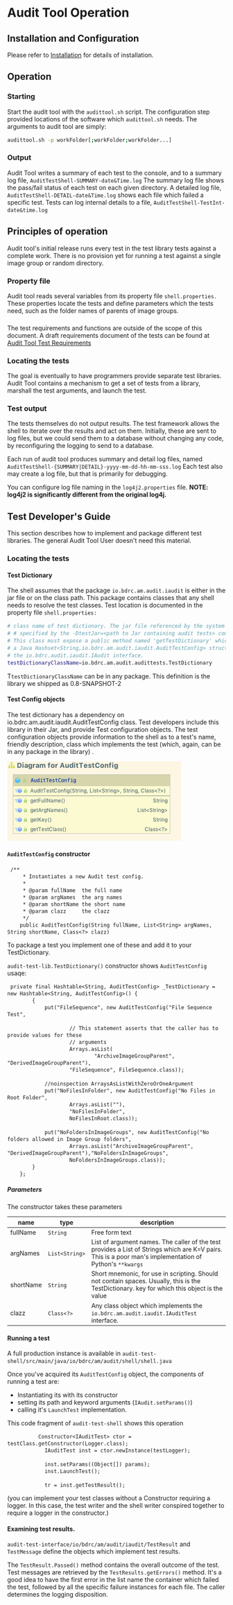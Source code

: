 # Audit Tool Operation
## Installation and Configuration
Please refer to [Installation](Install.md) for details of installation.
## Operation
### Starting
Start the audit tool with the `audittool.sh` script. The configuration step provided locations of the software which `audittool.sh` needs.
The arguments to audit tool are simply:
```bash
audittool.sh -p workFolder[;workFolder;workFolder...]
```
### Output
Audit Tool writes a summary of each test to the console, and to a summary log file, `AuditTestShell-SUMMARY-date&Time.log`
The summary log file shows the pass/fail status of each test on each given directory. A detailed log file, `AuditTestShell-DETAIL-date&Time.log` shows each file which failed a specific test.
Tests can log internal details to a file, `AuditTestShell-TestInt-date&time.log`

## Principles of operation
Audit tool's initial release runs every test in the test library tests against a complete work. There is no provision yet for running a test against a single image group or random directory.
### Property file
Audit tool reads several variables from its property file `shell.properties.` These properties locate the tests and define parameters which the tests need, such as the
folder names of parents of image groups.
###
The test requirements and functions are outside of the scope of this document. A draft requirements document of the tests 
can be found at [Audit Tool Test Requirements](https://buda-base.github.io/asset-manager/req/tests/)
### Locating the tests
The goal is eventually to have programmers provide separate test libraries. Audit Tool contains a mechanism to get a set of tests
from a library, marshall the test arguments, and launch the test.
### Test output
The tests themselves do not output results. The test framework allows the shell to iterate over the results and act on them.
Initially, these are sent to log files, but we could send them to a database without changing any code, by reconfiguring the logging
to send to a database.

Each run of audit tool produces summary and detail log files, named `AuditTestShell-{SUMMARY|DETAIL}-yyyy-mm-dd-hh-mm-sss.log`
Each test also may create a log file, but that is primarily for debugging.

You can configure log file naming in the `log4j2.properties` file. **NOTE: log4j2 is significantly different from the original log4j.**

## Test Developer's Guide
This section describes how to implement and package different test libraries. The general Audit Tool User doesn't need
this material.
### Locating the tests
#### Test Dictionary
The shell assumes that the package `io.bdrc.am.audit.iaudit` is either in the jar file or on the class path.
This package contains classes that any shell needs to resolve the test classes.
Test location is documented in the property file `shell.properties:`
```bash
# class name of test dictionary. The jar file referenced by the system property (generally
# # specified by the -DtestJar=<path to Jar containing audit tests> command line argument.
# This class must expose a public method named 'getTestDictionary' which returns
# a Java Hashset<String,io.bdrc.am.audit.iaudit.AuditTestConfig> structure, containing a friendly name for the test, and a class which implements
# the io.bdrc.audit.iaudit.IAudit interface.
testDictionaryClassName=io.bdrc.am.audit.audittests.TestDictionary
```

T`testDictionaryClassName` can be in any package. This definition is the library we shipped as 0.8-SNAPSHOT-2

#### Test Config objects

The test dictionary has a dependency on io.bdrc.am.audit.iaudit.AuditTestConfig class. Test developers include this library
in their Jar, and provide Test configuration objects. The test configuration objects provide information to the shell as 
to a test's name, friendly description, class which implements the test (which, again, can be in any package in the library)
. 

![AuditTestConfig](.AuditToolOperation_images/AuditTestConfig.png)

#### `AuditTestConfig` constructor
```
 /**
     * Instantiates a new Audit test config.
     *
     * @param fullName  the full name
     * @param argNames  the arg names
     * @param shortName the short name
     * @param clazz     the clazz
     */
    public AuditTestConfig(String fullName, List<String> argNames, String shortName, Class<?> clazz)
```
To package a test you implement one of these and add it to your TestDictionary.

`audit-test-lib.TestDictionary()` constructor shows `AuditTestConfig` usaqe:

```
 private final Hashtable<String, AuditTestConfig> _TestDictionary = new Hashtable<String, AuditTestConfig>() {
        {
            put("FileSequence", new AuditTestConfig("File Sequence Test",

                    // This statement asserts that the caller has to provide values for these
                    // arguments
                    Arrays.asList(
                            "ArchiveImageGroupParent", "DerivedImageGroupParent"),
                    "FileSequence", FileSequence.class));

            //noinspection ArraysAsListWithZeroOrOneArgument
            put("NoFilesInFolder", new AuditTestConfig("No Files in Root Folder",
                    Arrays.asList(""),
                    "NoFilesInFolder",
                    NoFilesInRoot.class));

            put("NoFoldersInImageGroups", new AuditTestConfig("No folders allowed in Image Group folders",
                    Arrays.asList("ArchiveImageGroupParent", "DerivedImageGroupParent"),"NoFoldersInImageGroups",
                    NoFoldersInImageGroups.class));
        }
    };
```
##### Parameters
The constructor takes these parameters

name|type|description
----|----|----
fullName|`String`|Free form text
argNames|`List<String>`|List of argument names. The caller of the test provides a List of Strings which are K=V pairs. This is a poor man's implementation of Python's `**kwargs`
shortName|`String`|Short mnemonic, for use in scripting. Should not contain spaces. Usually, this is the TestDictionary. key for which this object is the value 
clazz|`Class<?>`|Any class object which implements the `io.bdrc.am.audit.iaudit.IAuditTest` interface.

#### Running a test
A full production instance is available in `audit-test-shell/src/main/java/io/bdrc/am/audit/shell/shell.java`

Once you've acquired its `AuditTestConfig` object, the components of running a test are:
- Instantiating its with its constructor
- setting its path and keyword arguments (`IAudit.setParams()`)
- calling it's `LaunchTest` implementation.

This code fragment of `audit-test-shell` shows this operation
```
          Constructor<IAuditTest> ctor = testClass.getConstructor(Logger.class);
            IAuditTest inst = ctor.newInstance(testLogger);

            inst.setParams((Object[]) params);
            inst.LaunchTest();

            tr = inst.getTestResult();
```
(you can implement your test classes without a Constructor requiring a logger. In this case, the test writer and the shell writer conspired together to require a logger in the constructor.)

#### Examining test results.
`audit-test-interface/io/bdrc/am/audit/iaudit/TestResult` and `TestMessage` define the objects which implement test results.

The `TestResult.Passed()` method contains the overall outcome of the test.
Test messages are retrieved by the `TestResults.getErrors()` method. It's a good idea to have the first error in the list name the container which failed the test, followed by all the specific failure instances for each file. The caller determines the logging disposition.